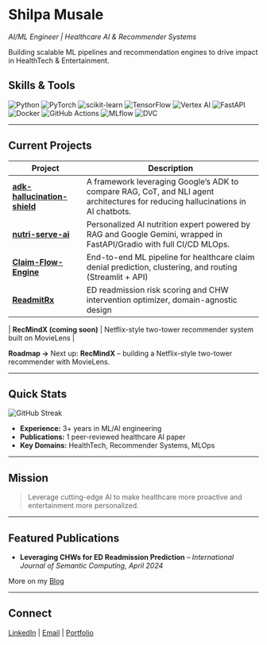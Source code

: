# Shilpa Musale

*AI/ML Engineer | Healthcare AI & Recommender Systems*

Building scalable ML pipelines and recommendation engines to drive impact in HealthTech & Entertainment.

## Skills & Tools

<p align="left">
  <!-- Tech Stack Badges -->
<img src="https://img.shields.io/badge/Python-3776AB?style=flat-square&logo=python&logoColor=white" alt="Python"/>
  <img src="https://img.shields.io/badge/PyTorch-EE4C2C?style=flat-square&logo=pytorch&logoColor=white" alt="PyTorch"/>
  <img src="https://img.shields.io/badge/Scikit--Learn-F7931E?style=flat-square&logo=scikit-learn&logoColor=white" alt="scikit-learn"/>
  <img src="https://img.shields.io/badge/TensorFlow-FF6F00?style=flat-square&logo=tensorflow&logoColor=white" alt="TensorFlow"/>
  <img src="https://img.shields.io/badge/Vertex_AI-4285F4?style=flat-square&logo=googlecloud&logoColor=white" alt="Vertex AI"/>
  <img src="https://img.shields.io/badge/FastAPI-009688?style=flat-square&logo=fastapi&logoColor=white" alt="FastAPI"/>
  <img src="https://img.shields.io/badge/Docker-2496ED?style=flat-square&logo=docker&logoColor=white" alt="Docker"/>
  <img src="https://img.shields.io/badge/GitHub--Actions-2088FF?style=flat-square&logo=githubactions&logoColor=white" alt="GitHub Actions"/>
  <img src="https://img.shields.io/badge/MLflow-000000?style=flat-square&logo=mlflow&logoColor=white" alt="MLflow"/>
  <img src="https://img.shields.io/badge/DVC-023dbe?style=flat-square&logo=data-version-control&logoColor=white" alt="DVC"/>
</p>

---

## Current Projects

| Project                                                                 | Description                                                                                         |
|-------------------------------------------------------------------------|-----------------------------------------------------------------------------------------------------|
| **[adk-hallucination-shield](https://github.com/shilpamusale/adk-hallucination-shield)**| A framework leveraging Google’s ADK to compare RAG, CoT, and NLI agent architectures for reducing hallucinations in AI chatbots. |
| **[nutri-serve-ai](https://github.com/shilpamusale/nutri-serve-ai)**| Personalized AI nutrition expert powered by RAG and Google Gemini, wrapped in FastAPI/Gradio with full CI/CD MLOps. |
| **[Claim-Flow-Engine](https://github.com/shilpamusale/claim-flow-engine)** | End-to-end ML pipeline for healthcare claim denial prediction, clustering, and routing (Streamlit + API) |
| **[ReadmitRx](https://github.com/shilpamusale/ReadmitRx)**               | ED readmission risk scoring and CHW intervention optimizer, domain-agnostic design                   |

| **RecMindX (coming soon)**                                              | Netflix-style two-tower recommender system built on MovieLens                                        |

**Roadmap →** Next up: **RecMindX** – building a Netflix-style two-tower recommender with MovieLens.

---

## Quick Stats

![GitHub Streak](https://github-readme-streak-stats.herokuapp.com/?user=shilpamusale&theme=default)

- **Experience:** 3+ years in ML/AI engineering  
- **Publications:** 1 peer-reviewed healthcare AI paper  
- **Key Domains:** HealthTech, Recommender Systems, MLOps  

---

## Mission

> Leverage cutting-edge AI to make healthcare more proactive and entertainment more personalized.

---

## Featured Publications

- **Leveraging CHWs for ED Readmission Prediction** – *International Journal of Semantic Computing, April 2024*  

More on my [Blog](https://github.com/shilpamusale/the-code-diary)

---
## Connect

[LinkedIn](https://linkedin.com/in/shilpamusale)  | [Email](mailto:shilpa.musale02@gmail.com) | [Portfolio](https://shilpamusale.github.io/ishi-ai)  
